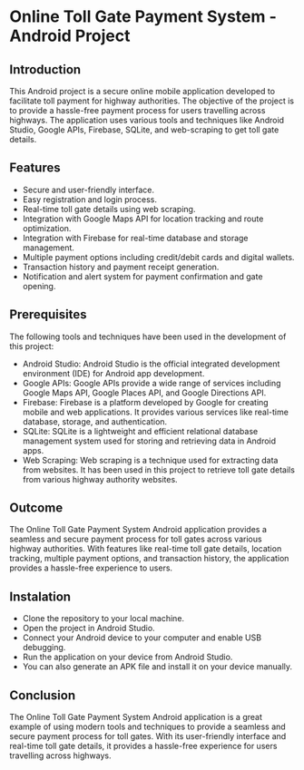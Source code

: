 # Online Toll Gate Payment System - Android Project

## Introduction

This Android project is a secure online mobile application developed to facilitate toll payment for highway authorities. The objective of the project is to provide a hassle-free payment process for users travelling across highways. The application uses various tools and techniques like Android Studio, Google APIs, Firebase, SQLite, and web-scraping to get toll gate details.

## Features

- Secure and user-friendly interface.
- Easy registration and login process.
- Real-time toll gate details using web scraping.
- Integration with Google Maps API for location tracking and route optimization.
- Integration with Firebase for real-time database and storage management.
- Multiple payment options including credit/debit cards and digital wallets.
- Transaction history and payment receipt generation.
- Notification and alert system for payment confirmation and gate opening.

## Prerequisites

The following tools and techniques have been used in the development of this project:

- Android Studio: Android Studio is the official integrated development environment (IDE) for Android app development.
- Google APIs: Google APIs provide a wide range of services including Google Maps API, Google Places API, and Google Directions API.
- Firebase: Firebase is a platform developed by Google for creating mobile and web applications. It provides various services like real-time database, storage, and authentication.
- SQLite: SQLite is a lightweight and efficient relational database management system used for storing and retrieving data in Android apps.
- Web Scraping: Web scraping is a technique used for extracting data from websites. It has been used in this project to retrieve toll gate details from various highway authority websites.

## Outcome

The Online Toll Gate Payment System Android application provides a seamless and secure payment process for toll gates across various highway authorities. With features like real-time toll gate details, location tracking, multiple payment options, and transaction history, the application provides a hassle-free experience to users. 

## Instalation

- Clone the repository to your local machine.
- Open the project in Android Studio.
- Connect your Android device to your computer and enable USB debugging.
- Run the application on your device from Android Studio.
- You can also generate an APK file and install it on your device manually. 

## Conclusion

The Online Toll Gate Payment System Android application is a great example of using modern tools and techniques to provide a seamless and secure payment process for toll gates. With its user-friendly interface and real-time toll gate details, it provides a hassle-free experience for users travelling across highways.